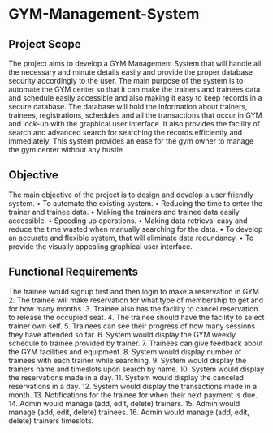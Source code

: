 # GYM-Management-System

## Project Scope
The project aims to develop a GYM Management System that will handle all the necessary and minute details easily and provide the proper database security accordingly to the user. The main purpose of the system is to automate the GYM center so that it can make the trainers and trainees data and schedule easily accessible and also making it easy to keep records in a secure database. The database will hold the information about trainers, trainees, registrations, schedules and all the transactions that occur in GYM and lock-up with the graphical user interface. It also provides the facility of search and advanced search for searching the records efficiently and immediately. This system provides an ease for the gym owner to manage the gym center without any hustle.

## Objective
The main objective of the project is to design and develop a user friendly system.
•  To automate the existing system.
•  Reducing the time to enter the trainer and trainee data.
•  Making the trainers and trainee data easily accessible.
•  Speeding up operations.
•  Making data retrieval easy and reduce the time wasted when manually searching for the data.
•  To develop an accurate and flexible system, that will eliminate data redundancy.
•  To provide the visually appealing graphical user interface.

## Functional Requirements
The trainee would signup first and then login to make a reservation in GYM.
2.    The trainee will make reservation for what type of membership to get and for how many months.
3.    Trainee also has the facility to cancel reservation to release the occupied seat.
4.    The trainee should have the facility to select trainer own self.
5.    Trainees can see their progress of how many sessions they have attended so far.
6.    System would display the GYM weekly schedule to trainee provided by trainer.
7.    Trainees can give feedback about the GYM facilities and equipment.
8.    System would display number of trainees with each trainer while searching.
9.    System would display the trainers name and timeslots upon search by name.
10.  System would display the reservations made in a day.
11.  System would display the canceled reservations in a day.
12.  System would display the transactions made in a month.
13.  Notifications for the trainee for when their next payment is due.
14.  Admin would manage (add, edit, delete) trainers.
15.  Admin would manage (add, edit, delete) trainees.
16.  Admin would manage (add, edit, delete) trainers timeslots. 

